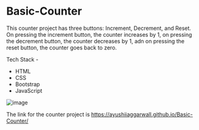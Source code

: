 # Basic-Counter

This counter project has three buttons: Increment, Decrement, and Reset.
On pressing the increment button, the counter increases by 1, on pressing the decrement button, the counter decreases by 1, adn on pressing the reset button, the counter goes back to zero.

Tech Stack - 
  - HTML
  - CSS
  - Bootstrap
  - JavaScript


![image](https://user-images.githubusercontent.com/62741870/173178286-5b02643c-39fe-40a0-adea-7c08e1c5ddc3.png)


The link for the counter project is https://ayushiiaggarwall.github.io/Basic-Counter/
